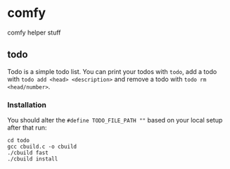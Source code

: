 # comfy
comfy helper stuff

## todo
Todo is a simple todo list. You can print your todos with `todo`, add a todo
with `todo add <head> <description>` and remove a todo with `todo rm
<head/number>`.

### Installation
You should alter the `#define TODO_FILE_PATH ""` based on your local setup
after that run:
```
cd todo
gcc cbuild.c -o cbuild
./cbuild fast
./cbuild install
```
